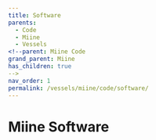 ```yaml
---
title: Software
parents:
  - Code
  - Miine
  - Vessels
<!--parent: Miine Code
grand_parent: Miine
has_children: true
-->
nav_order: 1
permalink: /vessels/miine/code/software/
---
```


# Miine Software
